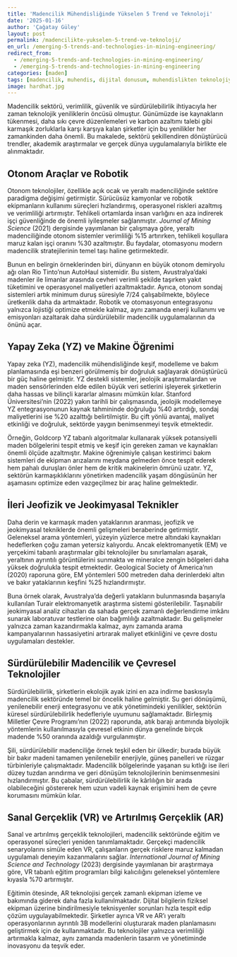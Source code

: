 ```yaml
---
title: 'Madencilik Mühendisliğinde Yükselen 5 Trend ve Teknoloji'
date: '2025-01-16'
author: 'Çağatay Güley'
layout: post
permalink: /madencilikte-yukselen-5-trend-ve-teknoloji/
en_url: /emerging-5-trends-and-technologies-in-mining-engineering/
redirect_from:
  - /emerging-5-trends-and-technologies-in-mining-engineering/
  - /emerging-5-trends-and-technologies-in-mining-engineering
categories: [maden]
tags: [madencilik, muhendis, dijital donusum, muhendislikten teknolojiye, uzaktan calisma, dijital beceriler, veri odakli kararlar]
image: hardhat.jpg
---
```


Madencilik sektörü, verimlilik, güvenlik ve sürdürülebilirlik ihtiyacıyla her zaman teknolojik yeniliklerin öncüsü olmuştur. Günümüzde ise kaynakların tükenmesi, daha sıkı çevre düzenlemeleri ve karbon azaltımı talebi gibi karmaşık zorluklarla karşı karşıya kalan şirketler için bu yenilikler her zamankinden daha önemli. Bu makalede, sektörü şekillendiren dönüştürücü trendler, akademik araştırmalar ve gerçek dünya uygulamalarıyla birlikte ele alınmaktadır.

## Otonom Araçlar ve Robotik

Otonom teknolojiler, özellikle açık ocak ve yeraltı madenciliğinde sektöre paradigma değişimi getirmiştir. Sürücüsüz kamyonlar ve robotik ekipmanların kullanımı süreçleri hızlandırmış, operasyonel riskleri azaltmış ve verimliliği artırmıştır. Tehlikeli ortamlarda insan varlığını en aza indirerek işçi güvenliğinde de önemli iyileşmeler sağlanmıştır. *Journal of Mining Science* (2021) dergisinde yayımlanan bir çalışmaya göre, yeraltı madenciliğinde otonom sistemler verimliliği %15 artırırken, tehlikeli koşullara maruz kalan işçi oranını %30 azaltmıştır. Bu faydalar, otomasyonu modern madencilik stratejilerinin temel taşı haline getirmektedir.

Bunun en belirgin örneklerinden biri, dünyanın en büyük otonom demiryolu ağı olan Rio Tinto’nun AutoHaul sistemidir. Bu sistem, Avustralya’daki madenler ile limanlar arasında cevheri verimli şekilde taşırken yakıt tüketimini ve operasyonel maliyetleri azaltmaktadır. Ayrıca, otonom sondaj sistemleri artık minimum duruş süresiyle 7/24 çalışabilmekte, böylece üretkenlik daha da artmaktadır. Robotik ve otomasyonun entegrasyonu yalnızca lojistiği optimize etmekle kalmaz, aynı zamanda enerji kullanımı ve emisyonları azaltarak daha sürdürülebilir madencilik uygulamalarının da önünü açar.

## Yapay Zeka (YZ) ve Makine Öğrenimi

Yapay zeka (YZ), madencilik mühendisliğinde keşif, modelleme ve bakım planlamasında eşi benzeri görülmemiş bir doğruluk sağlayarak dönüştürücü bir güç haline gelmiştir. YZ destekli sistemler, jeolojik araştırmalardan ve maden sensörlerinden elde edilen büyük veri setlerini işleyerek şirketlerin daha hassas ve bilinçli kararlar almasını mümkün kılar. Stanford Üniversitesi’nin (2022) yakın tarihli bir çalışmasında, jeolojik modellemeye YZ entegrasyonunun kaynak tahmininde doğruluğu %40 artırdığı, sondaj maliyetlerini ise %20 azalttığı belirtilmiştir. Bu çift yönlü avantaj, maliyet etkinliği ve doğruluk, sektörde yaygın benimsenmeyi teşvik etmektedir.

Örneğin, Goldcorp YZ tabanlı algoritmalar kullanarak yüksek potansiyelli maden bölgelerini tespit etmiş ve keşif için gereken zaman ve kaynakları önemli ölçüde azaltmıştır. Makine öğrenimiyle çalışan kestirimci bakım sistemleri de ekipman arızalarını meydana gelmeden önce tespit ederek hem pahalı duruşları önler hem de kritik makinelerin ömrünü uzatır. YZ, sektörün karmaşıklıklarını yönetirken madencilik yaşam döngüsünün her aşamasını optimize eden vazgeçilmez bir araç haline gelmektedir.

## İleri Jeofizik ve Jeokimyasal Teknikler

Daha derin ve karmaşık maden yataklarının aranması, jeofizik ve jeokimyasal tekniklerde önemli gelişmeleri beraberinde getirmiştir. Geleneksel arama yöntemleri, yüzeyin yüzlerce metre altındaki kaynakları hedeflerken çoğu zaman yetersiz kalıyordu. Ancak elektromanyetik (EM) ve yerçekimi tabanlı araştırmalar gibi teknolojiler bu sınırlamaları aşarak, yeraltının ayrıntılı görüntülerini sunmakta ve mineralce zengin bölgeleri daha yüksek doğrulukla tespit etmektedir. Geological Society of America’nın (2020) raporuna göre, EM yöntemleri 500 metreden daha derinlerdeki altın ve bakır yataklarının keşfini %25 hızlandırmıştır.

Buna örnek olarak, Avustralya’da değerli yatakların bulunmasında başarıyla kullanılan Turair elektromanyetik araştırma sistemi gösterilebilir. Taşınabilir jeokimyasal analiz cihazları da sahada gerçek zamanlı değerlendirme imkânı sunarak laboratuvar testlerine olan bağımlılığı azaltmaktadır. Bu gelişmeler yalnızca zaman kazandırmakla kalmaz, aynı zamanda arama kampanyalarının hassasiyetini artırarak maliyet etkinliğini ve çevre dostu uygulamaları destekler.

## Sürdürülebilir Madencilik ve Çevresel Teknolojiler

Sürdürülebilirlik, şirketlerin ekolojik ayak izini en aza indirme baskısıyla madencilik sektöründe temel bir öncelik haline gelmiştir. Su geri dönüşümü, yenilenebilir enerji entegrasyonu ve atık yönetimindeki yenilikler, sektörün küresel sürdürülebilirlik hedefleriyle uyumunu sağlamaktadır. Birleşmiş Milletler Çevre Programı’nın (2022) raporunda, atık barajı arıtımında biyolojik yöntemlerin kullanılmasıyla çevresel etkinin dünya genelinde birçok madende %50 oranında azaldığı vurgulanmıştır.

Şili, sürdürülebilir madenciliğe örnek teşkil eden bir ülkedir; burada büyük bir bakır madeni tamamen yenilenebilir enerjiyle, güneş panelleri ve rüzgar türbinleriyle çalışmaktadır. Madencilik bölgelerinde yaşanan su kıtlığı ise ileri düzey tuzdan arındırma ve geri dönüşüm teknolojilerinin benimsenmesini hızlandırmıştır. Bu çabalar, sürdürülebilirlik ile kârlılığın bir arada olabileceğini göstererek hem uzun vadeli kaynak erişimini hem de çevre korumasını mümkün kılar.

## Sanal Gerçeklik (VR) ve Artırılmış Gerçeklik (AR)

Sanal ve artırılmış gerçeklik teknolojileri, madencilik sektöründe eğitim ve operasyonel süreçleri yeniden tanımlamaktadır. Gerçekçi madencilik senaryolarını simüle eden VR, çalışanların gerçek risklere maruz kalmadan uygulamalı deneyim kazanmalarını sağlar. *International Journal of Mining Science and Technology* (2023) dergisinde yayımlanan bir araştırmaya göre, VR tabanlı eğitim programları bilgi kalıcılığını geleneksel yöntemlere kıyasla %70 artırmıştır.

Eğitimin ötesinde, AR teknolojisi gerçek zamanlı ekipman izleme ve bakımında giderek daha fazla kullanılmaktadır. Dijital bilgilerin fiziksel ekipman üzerine bindirilmesiyle teknisyenler sorunları hızla tespit edip çözüm uygulayabilmektedir. Şirketler ayrıca VR ve AR’ı yeraltı operasyonlarının ayrıntılı 3B modellerini oluşturarak maden planlamasını geliştirmek için de kullanmaktadır. Bu teknolojiler yalnızca verimliliği artırmakla kalmaz, aynı zamanda madenlerin tasarım ve yönetiminde inovasyonu da teşvik eder.
